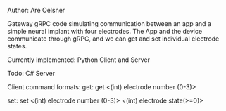 Author: Are Oelsner

Gateway gRPC code simulating communication between an app and a simple neural implant with four electrodes. 
The App and the device communicate through gRPC, and we can get and set individual electrode states. 

Currently implemented: 
Python Client and Server 

Todo:
C# Server

Client command formats:
get:
    get <(int) electrode number (0-3)>

set:
    set <(int) electrode number (0-3)> <(int) electrode state(>=0)>


